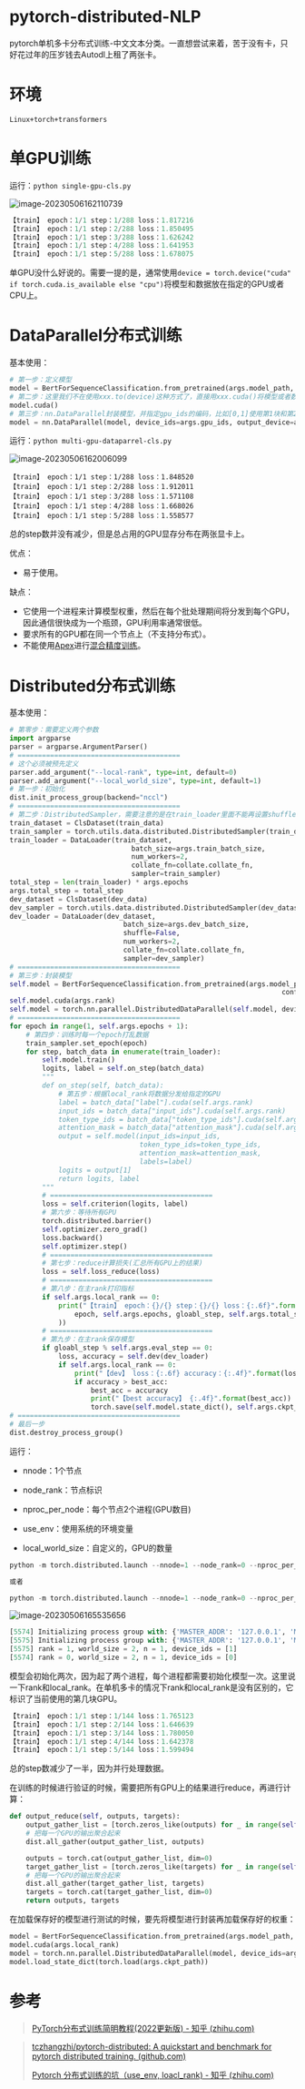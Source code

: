 # pytorch-distributed-NLP
pytorch单机多卡分布式训练-中文文本分类。一直想尝试来着，苦于没有卡，只好花过年的压岁钱去Autodl上租了两张卡。

# 环境

```Linux+torch+transformers```

# 单GPU训练

运行：```python single-gpu-cls.py```

![image-20230506162110739](C:\Users\Administrator\Desktop\github\pytorch-distributed\README.assets\image-20230506162110739.png)

```python
【train】 epoch：1/1 step：1/288 loss：1.817216
【train】 epoch：1/1 step：2/288 loss：1.850495
【train】 epoch：1/1 step：3/288 loss：1.626242
【train】 epoch：1/1 step：4/288 loss：1.641953
【train】 epoch：1/1 step：5/288 loss：1.678075
```

单GPU没什么好说的。需要一提的是，通常使用```device = torch.device("cuda" if torch.cuda.is_available else "cpu")```将模型和数据放在指定的GPU或者CPU上。

# DataParallel分布式训练

基本使用：

```python
# 第一步：定义模型
model = BertForSequenceClassification.from_pretrained(args.model_path, config=config)
# 第二步：这里我们不在使用xxx.to(device)这种方式了，直接用xxx.cuda()将模型或者数据放在GPU上。
model.cuda()
# 第三步：nn.DataParallel封装模型，并指定gpu_ids的编码，比如[0,1]使用第1块和第2块GPU,output_device是在那一块GPU上进行汇总计算
model = nn.DataParallel(model, device_ids=args.gpu_ids, output_device=args.gpu_ids[0])
```

运行：```python multi-gpu-dataparrel-cls.py```

![image-20230506162006099](C:\Users\Administrator\Desktop\github\pytorch-distributed\README.assets\image-20230506162006099.png)

```pythn
【train】 epoch：1/1 step：1/288 loss：1.848520
【train】 epoch：1/1 step：2/288 loss：1.912011
【train】 epoch：1/1 step：3/288 loss：1.571108
【train】 epoch：1/1 step：4/288 loss：1.668026
【train】 epoch：1/1 step：5/288 loss：1.558577
```

总的step数并没有减少，但是总占用的GPU显存分布在两张显卡上。

优点：

- 易于使用。

缺点：

- 它使用一个进程来计算模型权重，然后在每个批处理期间将分发到每个GPU，因此通信很快成为一个瓶颈，GPU利用率通常很低。
- 要求所有的GPU都在同一个节点上（不支持分布式）。
- 不能使用[Apex](https://link.zhihu.com/?target=https%3A//nvidia.github.io/apex/amp.html)进行[混合精度训练](https://link.zhihu.com/?target=https%3A//devblogs.nvidia.com/mixed-precision-training-deep-neural-networks/)。

# Distributed分布式训练

基本使用：

```python
# 第零步：需要定义两个参数
import argparse
parser = argparse.ArgumentParser()
# ========================================
# 这个必须被预先定义
parser.add_argument("--local-rank", type=int, default=0)
parser.add_argument("--local_world_size", type=int, default=1)
# 第一步：初始化
dist.init_process_group(backend="nccl")
# ========================================
# 第二步：DistributedSampler，需要注意的是在train_loader里面不能再设置shuffle=True
train_dataset = ClsDataset(train_data)
train_sampler = torch.utils.data.distributed.DistributedSampler(train_dataset)
train_loader = DataLoader(train_dataset,
                              batch_size=args.train_batch_size,
                              num_workers=2,
                              collate_fn=collate.collate_fn,
                              sampler=train_sampler)
total_step = len(train_loader) * args.epochs
args.total_step = total_step
dev_dataset = ClsDataset(dev_data)
dev_sampler = torch.utils.data.distributed.DistributedSampler(dev_dataset)
dev_loader = DataLoader(dev_dataset,
                            batch_size=args.dev_batch_size,
                            shuffle=False,
                            num_workers=2,
                            collate_fn=collate.collate_fn,
                            sampler=dev_sampler)
# ========================================
# 第三步：封装模型
self.model = BertForSequenceClassification.from_pretrained(args.model_path,
                                                                   config=self.config)
self.model.cuda(args.rank)
self.model = torch.nn.parallel.DistributedDataParallel(self.model, device_ids=args.device_ids)
# ========================================
for epoch in range(1, self.args.epochs + 1):
    # 第四步：训练时每一个epoch打乱数据
    train_sampler.set_epoch(epoch)
    for step, batch_data in enumerate(train_loader):
        self.model.train()
        logits, label = self.on_step(batch_data)
        """
        def on_step(self, batch_data):
            # 第五步：根据local_rank将数据分发给指定的GPU
            label = batch_data["label"].cuda(self.args.rank)
            input_ids = batch_data["input_ids"].cuda(self.args.rank)
            token_type_ids = batch_data["token_type_ids"].cuda(self.args.rank)
            attention_mask = batch_data["attention_mask"].cuda(self.args.rank)
            output = self.model(input_ids=input_ids,
                                token_type_ids=token_type_ids,
                                attention_mask=attention_mask,
                                labels=label)
            logits = output[1]
            return logits, label
        """
        # ========================================
        loss = self.criterion(logits, label)
        # 第六步：等待所有GPU
        torch.distributed.barrier()
        self.optimizer.zero_grad()
        loss.backward()
        self.optimizer.step()
        # ========================================
        # 第七步：reduce计算损失(汇总所有GPU上的结果)
        loss = self.loss_reduce(loss)
        # ========================================
        # 第八步：在主rank打印指标
        if self.args.local_rank == 0:
            print("【train】 epoch：{}/{} step：{}/{} loss：{:.6f}".format(
                epoch, self.args.epochs, gloabl_step, self.args.total_step, loss
            ))
        # ========================================
        # 第九步：在主rank保存模型
        if gloabl_step % self.args.eval_step == 0:
            loss, accuracy = self.dev(dev_loader)
            if self.args.local_rank == 0:
                print("【dev】 loss：{:.6f} accuracy：{:.4f}".format(loss, accuracy))
                if accuracy > best_acc:
                    best_acc = accuracy
                    print("【best accuracy】 {:.4f}".format(best_acc))
                    torch.save(self.model.state_dict(), self.args.ckpt_path)
# ========================================
# 最后一步
dist.destroy_process_group()
```

运行：

- nnode：1个节点

- node_rank：节点标识

- nproc_per_node：每个节点2个进程(GPU数目)

- use_env：使用系统的环境变量

- local_world_size：自定义的，GPU的数量

```python
python -m torch.distributed.launch --nnode=1 --node_rank=0 --nproc_per_node=2 --use_env multi-gpu-distributed-cls.py --local_world_size=2

或者

python -m torch.distributed.launch --nnode=1 --node_rank=0 --nproc_per_node=2 multi-gpu-distributed-cls.py --local_world_size=2
```

![image-20230506165535656](C:\Users\Administrator\Desktop\github\pytorch-distributed\README.assets\image-20230506165535656.png)

```python
[5574] Initializing process group with: {'MASTER_ADDR': '127.0.0.1', 'MASTER_PORT': '29500', 'RANK': '0', 'WORLD_SIZE': '2', 'LOCAL_RANK': '0'}
[5575] Initializing process group with: {'MASTER_ADDR': '127.0.0.1', 'MASTER_PORT': '29500', 'RANK': '1', 'WORLD_SIZE': '2', 'LOCAL_RANK': '1'}
[5575] rank = 1, world_size = 2, n = 1, device_ids = [1] 
[5574] rank = 0, world_size = 2, n = 1, device_ids = [0] 
```

模型会初始化两次，因为起了两个进程，每个进程都需要初始化模型一次。这里说一下rank和local_rank。在单机多卡的情况下rank和local_rank是没有区别的，它标识了当前使用的第几块GPU。

```python
【train】 epoch：1/1 step：1/144 loss：1.765123
【train】 epoch：1/1 step：2/144 loss：1.646639
【train】 epoch：1/1 step：3/144 loss：1.780050
【train】 epoch：1/1 step：4/144 loss：1.642378
【train】 epoch：1/1 step：5/144 loss：1.599494
```

总的step数减少了一半，因为并行处理数据。

在训练的时候进行验证的时候，需要把所有GPU上的结果进行reduce，再进行计算：

```python
def output_reduce(self, outputs, targets):
    output_gather_list = [torch.zeros_like(outputs) for _ in range(self.args.local_world_size)]
    # 把每一个GPU的输出聚合起来
    dist.all_gather(output_gather_list, outputs)

    outputs = torch.cat(output_gather_list, dim=0)
    target_gather_list = [torch.zeros_like(targets) for _ in range(self.args.local_world_size)]
    # 把每一个GPU的输出聚合起来
    dist.all_gather(target_gather_list, targets)
    targets = torch.cat(target_gather_list, dim=0)
    return outputs, targets
```

在加载保存好的模型进行测试的时候，要先将模型进行封装再加载保存好的权重：

```python
model = BertForSequenceClassification.from_pretrained(args.model_path, config=config)
model.cuda(args.local_rank)
model = torch.nn.parallel.DistributedDataParallel(model, device_ids=args.device_ids)
model.load_state_dict(torch.load(args.ckpt_path))
```

# 参考

> [PyTorch分布式训练简明教程(2022更新版) - 知乎 (zhihu.com)](https://zhuanlan.zhihu.com/p/113694038)

> [tczhangzhi/pytorch-distributed: A quickstart and benchmark for pytorch distributed training. (github.com)](https://github.com/tczhangzhi/pytorch-distributed)
>
> [Pytorch 分布式训练的坑（use_env, loacl_rank) - 知乎 (zhihu.com)](https://zhuanlan.zhihu.com/p/501632575)
